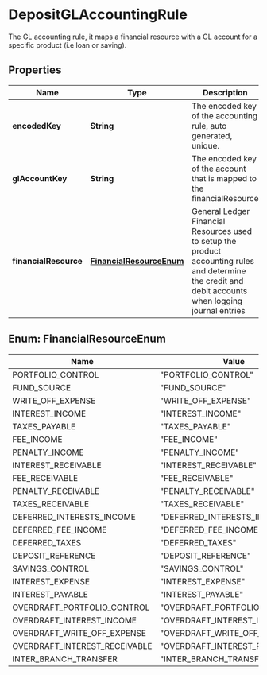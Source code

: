 

# DepositGLAccountingRule

The GL accounting rule, it maps a financial resource with a GL account for a specific product (i.e loan or saving).
## Properties

Name | Type | Description | Notes
------------ | ------------- | ------------- | -------------
**encodedKey** | **String** | The encoded key of the accounting rule, auto generated, unique. |  [optional] [readonly]
**glAccountKey** | **String** | The encoded key of the account that is mapped to the financialResource | 
**financialResource** | [**FinancialResourceEnum**](#FinancialResourceEnum) | General Ledger Financial Resources used to setup the product accounting rules and determine the credit and debit accounts when logging journal entries | 



## Enum: FinancialResourceEnum

Name | Value
---- | -----
PORTFOLIO_CONTROL | &quot;PORTFOLIO_CONTROL&quot;
FUND_SOURCE | &quot;FUND_SOURCE&quot;
WRITE_OFF_EXPENSE | &quot;WRITE_OFF_EXPENSE&quot;
INTEREST_INCOME | &quot;INTEREST_INCOME&quot;
TAXES_PAYABLE | &quot;TAXES_PAYABLE&quot;
FEE_INCOME | &quot;FEE_INCOME&quot;
PENALTY_INCOME | &quot;PENALTY_INCOME&quot;
INTEREST_RECEIVABLE | &quot;INTEREST_RECEIVABLE&quot;
FEE_RECEIVABLE | &quot;FEE_RECEIVABLE&quot;
PENALTY_RECEIVABLE | &quot;PENALTY_RECEIVABLE&quot;
TAXES_RECEIVABLE | &quot;TAXES_RECEIVABLE&quot;
DEFERRED_INTERESTS_INCOME | &quot;DEFERRED_INTERESTS_INCOME&quot;
DEFERRED_FEE_INCOME | &quot;DEFERRED_FEE_INCOME&quot;
DEFERRED_TAXES | &quot;DEFERRED_TAXES&quot;
DEPOSIT_REFERENCE | &quot;DEPOSIT_REFERENCE&quot;
SAVINGS_CONTROL | &quot;SAVINGS_CONTROL&quot;
INTEREST_EXPENSE | &quot;INTEREST_EXPENSE&quot;
INTEREST_PAYABLE | &quot;INTEREST_PAYABLE&quot;
OVERDRAFT_PORTFOLIO_CONTROL | &quot;OVERDRAFT_PORTFOLIO_CONTROL&quot;
OVERDRAFT_INTEREST_INCOME | &quot;OVERDRAFT_INTEREST_INCOME&quot;
OVERDRAFT_WRITE_OFF_EXPENSE | &quot;OVERDRAFT_WRITE_OFF_EXPENSE&quot;
OVERDRAFT_INTEREST_RECEIVABLE | &quot;OVERDRAFT_INTEREST_RECEIVABLE&quot;
INTER_BRANCH_TRANSFER | &quot;INTER_BRANCH_TRANSFER&quot;




